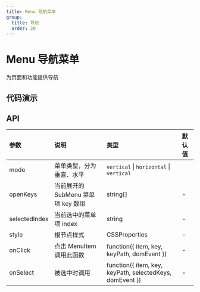 ```yaml
---
title: Menu 导航菜单
group:
  title: 导航
  order: 20
---
```


# Menu 导航菜单

为页面和功能提供导航

## 代码演示

<code src="./demo/basic" ></code>

<code src="./demo/vertical" ></code>

## API

| 参数 | 说明 | 类型 | 默认值 |
| :-- | :-- | :-- | :-- | 
| mode | 菜单类型，分为垂直、水平 | `vertical` \| `horizontal` \| `vertical` |
| openKeys | 当前展开的 SubMenu 菜单项 key 数组 | string[] | - |
| selectedIndex | 当前选中的菜单项 index | string | - |
| style | 根节点样式 | CSSProperties | - |
| onClick | 点击 MenuItem 调用此函数 | function({ item, key, keyPath, domEvent }) | - |
| onSelect | 被选中时调用 | function({ item, key, keyPath, selectedKeys, domEvent }) | - |
